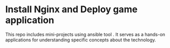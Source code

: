 # Install Nginx and Deploy game application 

This repo includes mini-projects using ansible tool . 
It serves as a hands-on applications for understanding specific concepts about the technology.
